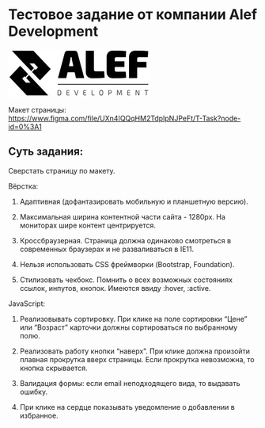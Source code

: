# Тестовое задание от компании Alef Development


![Logo](./img/alef-logo.jpg)


Макет страницы: https://www.figma.com/file/UXn4IQQqHM2TdpIpNJPeFt/T-Task?node-id=0%3A1

## Суть задания:

Сверстать страницу по макету.



Вёрстка:

1. Адаптивная (дофантазировать мобильную и планшетную версию).

2. Максимальная ширина контентной части сайта - 1280px. На мониторах шире контент центрируется.

3. Кроссбраузерная. Страница должна одинаково смотреться в современных браузерах и не разваливаться в IE11.

4. Нельзя использовать CSS фреймворки (Bootstrap, Foundation).

5. Стилизовать чекбокс. Помнить о всех возможных состояниях ссылок, инпутов, кнопок. Имеются ввиду :hover, :active.



JavaScript:

1. Реализовывать сортировку. При клике на поле сортировки “Цене” или “Возраст” карточки должны сортироваться по выбранному полю.

2. Реализовать работу кнопки “наверх”. При клике должна произойти плавная прокрутка вверх страницы. Если прокрутка невозможна, то кнопка скрывается.

3. Валидация формы: если email неподходящего вида, то выдавать ошибку.

4. При клике на сердце показывать уведомление о добавлении в избранное.